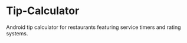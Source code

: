 Tip-Calculator
==============

Android tip calculator for restaurants featuring service timers and rating systems.
